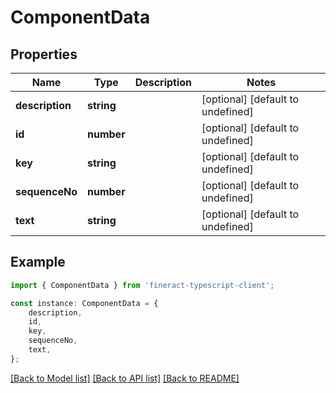 # ComponentData


## Properties

Name | Type | Description | Notes
------------ | ------------- | ------------- | -------------
**description** | **string** |  | [optional] [default to undefined]
**id** | **number** |  | [optional] [default to undefined]
**key** | **string** |  | [optional] [default to undefined]
**sequenceNo** | **number** |  | [optional] [default to undefined]
**text** | **string** |  | [optional] [default to undefined]

## Example

```typescript
import { ComponentData } from 'fineract-typescript-client';

const instance: ComponentData = {
    description,
    id,
    key,
    sequenceNo,
    text,
};
```

[[Back to Model list]](../README.md#documentation-for-models) [[Back to API list]](../README.md#documentation-for-api-endpoints) [[Back to README]](../README.md)
